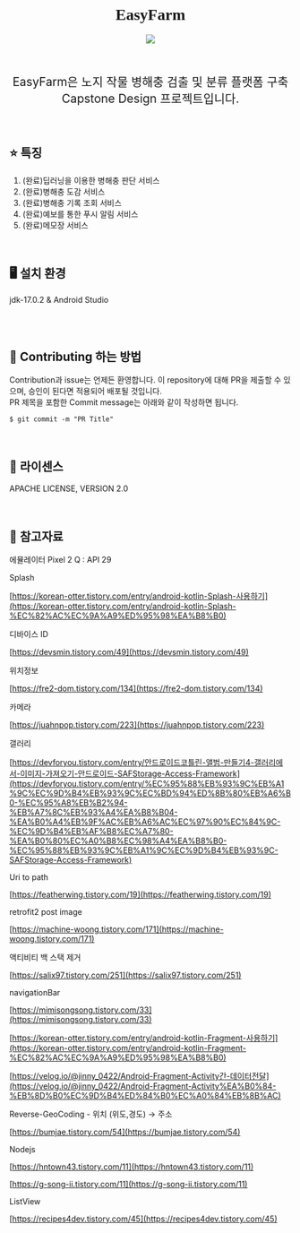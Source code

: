 
<h1 align="center" style='font-family: palatino Linotype'> EasyFarm</h1>
<p align="center">
    <a href ="https://github.com/jinyong3512/easyfarm/blob/main/LICENSE">
        <img src="https://img.shields.io/badge/license-Apache--2.0-blue?style=plastic&link=https://github.com/jinyong3512/easyfarm/blob/main/LICENSE">
    </a>
</p>
<br>
<p align='center' style='font-size:150%'>EasyFarm은 노지 작물 병해충 검출 및 분류 플랫폼 구축 Capstone Design 프로젝트입니다.</p>
<br>


## :star: 특징
1. (완료)딥러닝을 이용한 병해충 판단 서비스
2. (완료)병해충 도감 서비스
3. (완료)병해충 기록 조회 서비스
4. (완료)예보를 통한 푸시 알림 서비스
5. (완료)메모장 서비스

<br>

## :desktop_computer: 설치 환경
jdk-17.0.2 & Android Studio

<br>

<br>

## :loudspeaker: Contributing 하는 방법 
Contribution과 issue는 언제든 환영합니다. 이 repository에 대해 PR을 제출할 수 있으며, 승인이 된다면 적용되어 배포될 것입니다.<br>
PR 제목을 포함한 Commit message는 아래와 같이 작성하면 됩니다.<br>
```
$ git commit -m "PR Title"
```


<br>

## :page_with_curl: 라이센스
APACHE LICENSE, VERSION 2.0

<br>

## 📖 참고자료
에뮬레이터 Pixel 2 Q : API 29

Splash

[https://korean-otter.tistory.com/entry/android-kotlin-Splash-사용하기](https://korean-otter.tistory.com/entry/android-kotlin-Splash-%EC%82%AC%EC%9A%A9%ED%95%98%EA%B8%B0)

디바이스 ID

[https://devsmin.tistory.com/49](https://devsmin.tistory.com/49)

위치정보

[https://fre2-dom.tistory.com/134](https://fre2-dom.tistory.com/134)

카메라

[https://juahnpop.tistory.com/223](https://juahnpop.tistory.com/223)

갤러리

[https://devforyou.tistory.com/entry/안드로이드코틀린-앨범-만들기4-갤러리에서-이미지-가져오기-안드로이드-SAFStorage-Access-Framework](https://devforyou.tistory.com/entry/%EC%95%88%EB%93%9C%EB%A1%9C%EC%9D%B4%EB%93%9C%EC%BD%94%ED%8B%80%EB%A6%B0-%EC%95%A8%EB%B2%94-%EB%A7%8C%EB%93%A4%EA%B8%B04-%EA%B0%A4%EB%9F%AC%EB%A6%AC%EC%97%90%EC%84%9C-%EC%9D%B4%EB%AF%B8%EC%A7%80-%EA%B0%80%EC%A0%B8%EC%98%A4%EA%B8%B0-%EC%95%88%EB%93%9C%EB%A1%9C%EC%9D%B4%EB%93%9C-SAFStorage-Access-Framework)

Uri to path

[https://featherwing.tistory.com/19](https://featherwing.tistory.com/19)

retrofit2 post image

[https://machine-woong.tistory.com/171](https://machine-woong.tistory.com/171)

액티비티 백 스택 제거

[https://salix97.tistory.com/251](https://salix97.tistory.com/251)

navigationBar

[https://mimisongsong.tistory.com/33](https://mimisongsong.tistory.com/33)

[https://korean-otter.tistory.com/entry/android-kotlin-Fragment-사용하기](https://korean-otter.tistory.com/entry/android-kotlin-Fragment-%EC%82%AC%EC%9A%A9%ED%95%98%EA%B8%B0)

[https://velog.io/@jinny_0422/Android-Fragment-Activity간-데이터전달](https://velog.io/@jinny_0422/Android-Fragment-Activity%EA%B0%84-%EB%8D%B0%EC%9D%B4%ED%84%B0%EC%A0%84%EB%8B%AC)

Reverse-GeoCoding - 위치 (위도,경도) → 주소

[https://bumjae.tistory.com/54](https://bumjae.tistory.com/54)

Nodejs

[https://hntown43.tistory.com/11](https://hntown43.tistory.com/11)

[https://g-song-ii.tistory.com/11](https://g-song-ii.tistory.com/11)

ListView

[https://recipes4dev.tistory.com/45](https://recipes4dev.tistory.com/45)
